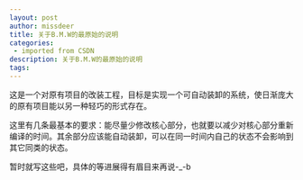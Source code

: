 ```yaml
---
layout: post
author: missdeer
title: 关于B.M.W的最原始的说明
categories: 
 - imported from CSDN
description: 关于B.M.W的最原始的说明
tags: 
---
```


这是一个对原有项目的改装工程，目标是实现一个可自动装卸的系统，使日渐庞大的原有项目能以另一种轻巧的形式存在。

这里有几条最基本的要求：能尽量少修改核心部分，也就要以减少对核心部分重新编译的时间。其余部分应该能自动装卸，可以在同一时间内自己的状态不会影响到其它同类的状态。

暂时就写这些吧，具体的等进展得有眉目来再说-\_-b
